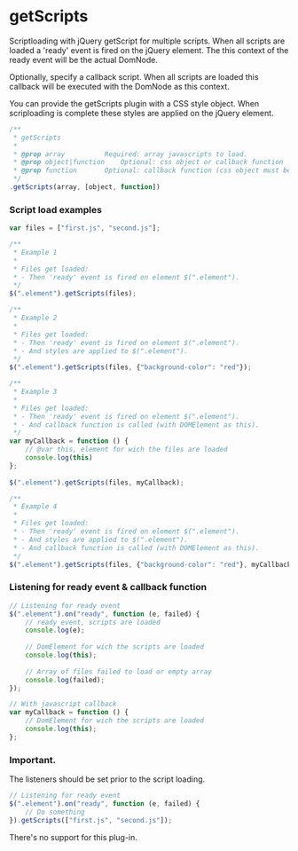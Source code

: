 # getScripts

Scriptloading with jQuery getScript for multiple scripts. When all scripts are loaded a 'ready' event is fired on the jQuery element. The this context of the ready event will be the actual DomNode. 

Optionally, specify a callback script. When all scripts are loaded this callback will be executed with the DomNode as this context.

You can provide the getScripts plugin with a CSS style object. When scriploading is complete these styles are applied on the jQuery element.

````javascript
/**
 * getScripts
 *
 * @prop array 			Required: array javascripts to load.
 * @prop object|function 	Optional: css object or callback function 
 * @prop function 		Optional: callback function (css object must be set)
 */
.getScripts(array, [object, function])
````

### Script load examples

````javascript
var files = ["first.js", "second.js"];

/**
 * Example 1
 * 
 * Files get loaded:
 * - Then 'ready' event is fired on element $(".element").
 */
$(".element").getScripts(files);

/**
 * Example 2
 * 
 * Files get loaded:
 * - Then 'ready' event is fired on element $(".element").
 * - And styles are applied to $(".element").
 */
$(".element").getScripts(files, {"background-color": "red"});

/**
 * Example 3
 * 
 * Files get loaded:
 * - Then 'ready' event is fired on element $(".element").
 * - And callback function is called (with DOMElement as this).
 */
var myCallback = function () {
	// @var this, element for wich the files are loaded
	console.log(this)
};
 
$(".element").getScripts(files, myCallback);

/**
 * Example 4
 * 
 * Files get loaded:
 * - Then 'ready' event is fired on element $(".element").
 * - And styles are applied to $(".element").
 * - And callback function is called (with DOMElement as this).
 */
$(".element").getScripts(files, {"background-color": "red"}, myCallback);

````
### Listening for ready event & callback function

````javascript
// Listening for ready event
$(".element").on("ready", function (e, failed) {
	// ready event, scripts are loaded
	console.log(e);
	
	// DomElement for wich the scripts are loaded
	console.log(this);
	
	// Array of files failed to load or empty array
	console.log(failed);
});

// With javascript callback
var myCallback = function () {
	// DomElement for wich the scripts are loaded
	console.log(this);
};

````

### Important.

The listeners should be set prior to the script loading.

````javascript
// Listening for ready event
$(".element").on("ready", function (e, failed) {
	// Do something
}).getScripts(["first.js", "second.js"]);
````


There's no support for this plug-in.
